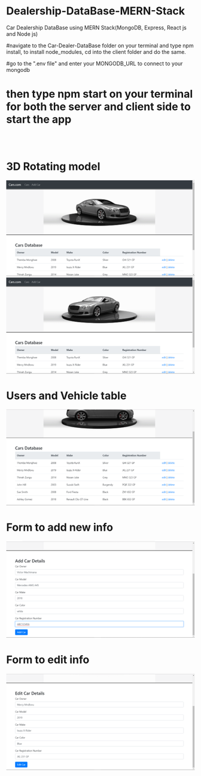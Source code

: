 # Dealership-DataBase-MERN-Stack
Car Dealership DataBase using MERN Stack(MongoDB, Express, React js and Node js)

#navigate to the Car-Dealer-DataBase folder on your terminal and
type npm install, to install node_modules, cd into the client folder and do the same.

#go to the ".env file" and enter your MONGODB_URL to connect to your mongodb

# then type npm start on your terminal for both the server and client side to start the app
<br/>
<br/>

# <b>3D Rotating model</b>
![](ReadMe.md/slide%20(1).png)
![](ReadMe.md/slide%20(2).png)

# <b>Users and Vehicle table</b>
![](ReadMe.md/slide%20(3).png)

# <b>Form to add new info</b>
![](ReadMe.md/slide%20(4).png)

# <b>Form to edit info</b>
![](ReadMe.md/slide%20(5).png)

